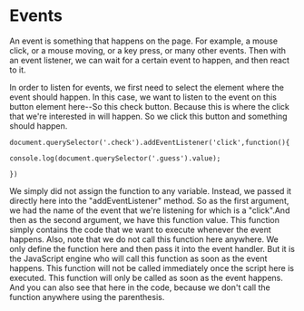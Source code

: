 # Events

An event is something that happens on the page. For example, a mouse click, or a mouse moving, or a key press, or many other events. Then with an event listener, we can wait for a certain event to happen, and then react to it.

In order to listen for events, we first need to select the element where the event should happen. In this case, we want to listen to the event on this button element here--So this check button. Because this is where the click that we're interested in will happen. So we click this button and something should happen.



`document.querySelector('.check').addEventListener('click',function(){`

`console.log(document.querySelector('.guess').value);`

`})`

We simply did not assign the function to any variable. Instead, we passed it directly here into the "addEventListener" method. So as the first argument, we had the name of the event that we're listening for which is a "click".And then as the second argument, we have this function value. This function simply contains the code that we want to execute whenever the event happens. Also, note that we do not call this function here anywhere. We only define the function here and then pass it into the event handler. But it is the JavaScript engine who will call this function as soon as the event happens. This function will not be called immediately once the script here is executed. This function will only be called as soon as the event happens. And you can also see that here in the code, because we don't call the function anywhere using the parenthesis.